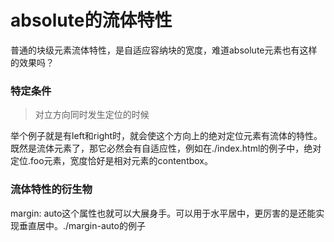 # absolute的流体特性

普通的块级元素流体特性，是自适应容纳块的宽度，难道absolute元素也有这样的效果吗？

### 特定条件

> 对立方向同时发生定位的时候

举个例子就是有left和right时，就会使这个方向上的绝对定位元素有流体的特性。
既然是流体元素了，那它必然会有自适应性，例如在./index.html的例子中，绝对定位.foo元素，宽度恰好是相对元素的contentbox。

### 流体特性的衍生物

margin: auto这个属性也就可以大展身手。可以用于水平居中，更厉害的是还能实现垂直居中。./margin-auto的例子